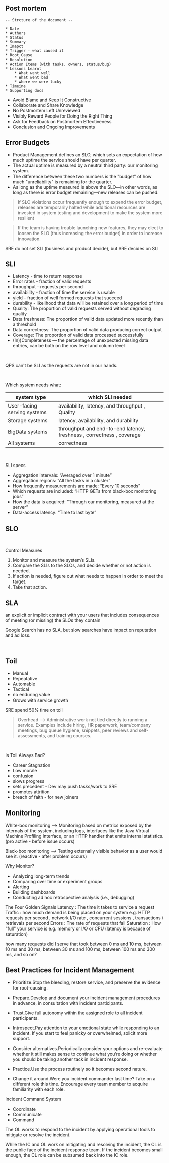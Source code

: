 
## Post mortem

```
-- Strcture of the document --

* Date
* Authors
* Status
* Summary
* Imapct
* Trigger - what caused it
* Root Cause
* Resolution
* Action Items (with tasks, owners, status/bug)
* Lessons Learnt
    * What went well
    * What went bad
    * where we were lucky
* Timeine
* Supporting docs
```

* Avoid Blame and Keep It Constructive
* Collaborate and Share Knowledge
* No Postmortem Left Unreviewed
* Visibly Reward People for Doing the Right Thing
* Ask for Feedback on Postmortem Effectiveness
* Conclusion and Ongoing Improvements



## Error Budgets

* Product Management defines an SLO, which sets an expectation of how much uptime the service should have per quarter.
* The actual uptime is measured by a neutral third party: our monitoring system.
* The difference between these two numbers is the "budget" of how much "unreliability" is remaining for the quarter.
* As long as the uptime measured is above the SLO—in other words, as long as there is error budget remaining—new releases can be pushed.


>  If SLO violations occur frequently enough to expend the error budget, releases are temporarily halted while additional resources are invested in system testing and development to make the system more resilient

> If the team is having trouble launching new features, they may elect to loosen the SLO (thus increasing the error budget) in order to increase innovation.


SRE do not set SLI (business and product decide), but SRE decides on SLI

## SLI


 * Latency - time to return response
 * Error rates - fraction of valid requests
 * throughput - requests per second
 * availability - fraction of time the service is usable
 * yield - fraction of well formed requests that succeed
 * durability - likelihood that data will be retained over a long period of time
 * Quality: The proportion of valid requests served without degrading quality
 * Data freshness: The proportion of valid data updated more recently than a threshold
 * Data correctness: The proportion of valid data producing correct output
 * Coverage: The proportion of valid data processed successfully
 * (In))Completeness — the percentage of unexpected missing data entries, can be both on the row level and column level



&nbsp;
&nbsp;

QPS can't be SLI as the requests are not in our hands. 

&nbsp;
&nbsp;

Which system needs what:

| system type | which SLI needed |
| --- | --- |
| User-facing serving systems |  availability, latency, and throughput , Quality| 
| Storage systems |  latency, availability, and durability| 
| BigData systems |  throughput and end-to-end latency, freshness , correctness , coverage | 
| All systems |  correctness| 



&nbsp;
&nbsp;

SLI specs
* Aggregation intervals: “Averaged over 1 minute”
* Aggregation regions: “All the tasks in a cluster”
* How frequently measurements are made: “Every 10 seconds”
* Which requests are included: “HTTP GETs from black-box monitoring jobs”
* How the data is acquired: “Through our monitoring, measured at the server”
* Data-access latency: “Time to last byte”

## SLO


&nbsp;
&nbsp;


Control Measures

1. Monitor and measure the system’s SLIs.
2. Compare the SLIs to the SLOs, and decide whether or not action is needed.
3. If action is needed, figure out what needs to happen in order to meet the target.
4. Take that action.


## SLA

an explicit or implicit contract with your users that includes consequences of meeting (or missing) the SLOs they contain

Google Search has no SLA, but slow searches have impact on reputation and ad loss.



&nbsp;
&nbsp;


## Toil
* Manual
* Repeatative
* Automable
* Tactical
* no enduring value
* Grows with service growth

SRE spend 50% time on toil

> Overhead --> Administrative work not tied directly to running a service. Examples include hiring, HR paperwork, team/company meetings, bug queue hygiene, snippets, peer reviews and self-assessments, and training courses.

&nbsp;
&nbsp;

Is Toil Always Bad?
* Career Stagnation
* Low morale
* confusion
* slows progress
* sets precedent - Dev may push tasks/work to SRE 
* promotes attrition
* breach of faith - for new joiners



## Monitoring

White-box monitoring --> Monitoring based on metrics exposed by the internals of the system, including logs, interfaces like the Java Virtual Machine Profiling Interface, or an HTTP handler that emits internal statistics. (pro active - before issue occurs)

Black-box monitoring --> Testing externally visible behavior as a user would see it. (reactive - after problem occurs)



Why Monitor?
* Analyzing long-term trends
* Comparing over time or experiment groups
* Alerting
* Building dashboards
* Conducting ad hoc retrospective analysis (i.e., debugging)


The Four Golden Signals
Latency 
:  The time it takes to service a request
Traffic 
:  how much demand is being placed on your system e.g. HTTP requests per second , network I/O rate , concurrent sessions , transactions / retrievals per second
Errors 
    :  The rate of requests that fail
Saturation 
    :  How "full" your service is e.g. memory or I/O or CPU (latency is because of saturation)

<p> how many requests did I serve that took between 0 ms and 10 ms, between 10 ms and 30 ms, between 30 ms and 100 ms, between 100 ms and 300 ms, and so on? 




## Best Practices for Incident Management
* Prioritize.Stop the bleeding, restore service, and preserve the evidence for root-causing.

* Prepare.Develop and document your incident management procedures in advance, in consultation with incident participants.

* Trust.Give full autonomy within the assigned role to all incident participants.

* Introspect.Pay attention to your emotional state while responding to an incident. If you start to feel panicky or overwhelmed, solicit more support.

* Consider alternatives.Periodically consider your options and re-evaluate whether it still makes sense to continue what you’re doing or whether you should be taking another tack in incident response.

* Practice.Use the process routinely so it becomes second nature.

* Change it around.Were you incident commander last time? Take on a different role this time. Encourage every team member to acquire familiarity with each role.


Incident Command System
* Coordinate
* Communicate
* Command

The OL works to respond to the incident by applying operational tools to mitigate or resolve the incident.

While the IC and OL work on mitigating and resolving the incident, the CL is the public face of the incident response team. If the incident becomes small enough, the CL role can be subsumed back into the IC role.

